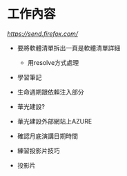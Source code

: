 
# 工作內容
*https://send.firefox.com/*

- 要將軟體清單拆出一頁是軟體清單詳細
    - 用resolve方式處理
- 學習筆記
- 生命週期跟依賴注入部分

- 華光建設?
- 華光建設外部網站上AZURE

- 確認月底演講日期時間
- 練習投影片技巧
- 投影片